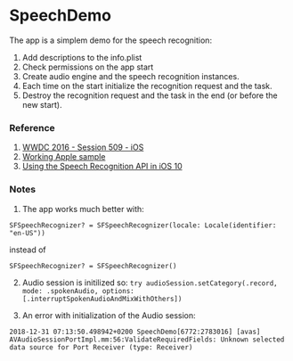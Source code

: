 # SpeechDemo

The app is a simplem demo for the speech recognition:
1. Add descriptions to the info.plist
2. Check permissions on the app start
3. Create audio engine and the speech recognition instances.
4. Each time on the start initialize the recognition request and the task.
5. Destroy the recognition request and the task in the end (or before the new start).

### Reference
1. [WWDC 2016 - Session 509 - iOS](https://developer.apple.com/videos/play/wwdc2016/509)
2. [Working Apple sample](https://developer.apple.com/library/archive/samplecode/SpeakToMe/Listings/SpeakToMe_ViewController_swift.html#//apple_ref/doc/uid/TP40017110-SpeakToMe_ViewController_swift-DontLinkElementID_6)
3. [Using the Speech Recognition API in iOS 10](https://code.tutsplus.com/tutorials/using-the-speech-recognition-api-in-ios-10--cms-28032)

### Notes
1. The app works much better with:

```SFSpeechRecognizer? = SFSpeechRecognizer(locale: Locale(identifier: "en-US"))```

instead of

```SFSpeechRecognizer? = SFSpeechRecognizer()```

2. Audio session is initilized so:
```try audioSession.setCategory(.record, mode: .spokenAudio, options: [.interruptSpokenAudioAndMixWithOthers])```

3. An error with initialization of the Audio session:

`2018-12-31 07:13:50.498942+0200 SpeechDemo[6772:2783016] [avas] AVAudioSessionPortImpl.mm:56:ValidateRequiredFields: Unknown selected data source for Port Receiver (type: Receiver)`

